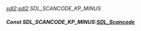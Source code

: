 _[sdl2](../../modules/sdl2/sdl2-module.md):[sdl2](../../modules/sdl2/sdl2-module.md).SDL\_SCANCODE\_KP\_MINUS_
##### Const SDL\_SCANCODE\_KP\_MINUS:[SDL_Scancode](../../modules/sdl2/sdl2-sdl_scancode.md)
